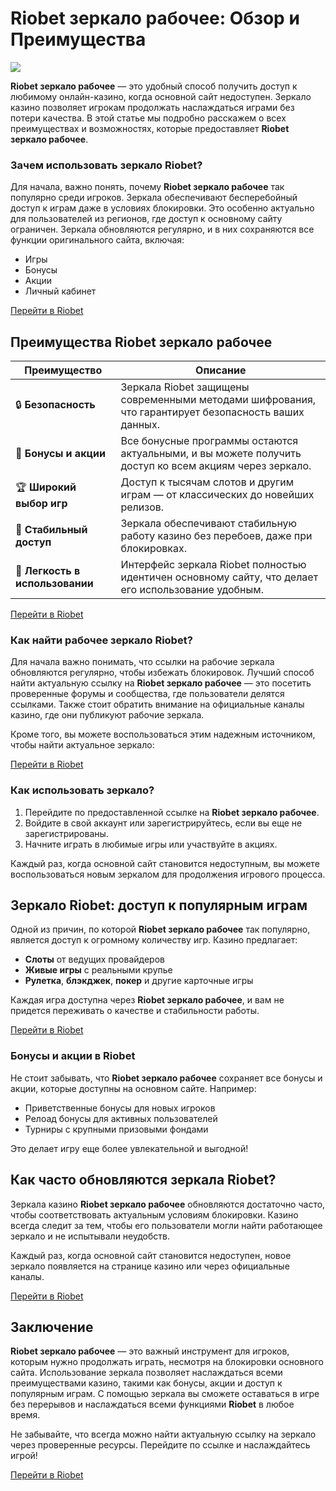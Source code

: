 # Riobet зеркало рабочее: Обзор и Преимущества

[![](https://avatars.mds.yandex.net/i?id=f2db05643a232b329637c4cd2e40c292_l-10289922-images-thumbs&n=13)](https://brandplay.link/dtx89f2L)

**Riobet зеркало рабочее** — это удобный способ получить доступ к любимому онлайн-казино, когда основной сайт недоступен. Зеркало казино позволяет игрокам продолжать наслаждаться играми без потери качества. В этой статье мы подробно расскажем о всех преимуществах и возможностях, которые предоставляет **Riobet зеркало рабочее**.

### Зачем использовать зеркало Riobet?

Для начала, важно понять, почему **Riobet зеркало рабочее** так популярно среди игроков. Зеркала обеспечивают бесперебойный доступ к играм даже в условиях блокировки. Это особенно актуально для пользователей из регионов, где доступ к основному сайту ограничен. Зеркала обновляются регулярно, и в них сохраняются все функции оригинального сайта, включая:
- Игры
- Бонусы
- Акции
- Личный кабинет

[Перейти в Riobet](https://brandplay.link/dtx89f2L)

## Преимущества Riobet зеркало рабочее

| Преимущество                 | Описание                                                                                             |
|------------------------------|-----------------------------------------------------------------------------------------------------|
| 🔒 **Безопасность**          | Зеркала Riobet защищены современными методами шифрования, что гарантирует безопасность ваших данных. |
| 💸 **Бонусы и акции**        | Все бонусные программы остаются актуальными, и вы можете получить доступ ко всем акциям через зеркало.|
| 🏆 **Широкий выбор игр**     | Доступ к тысячам слотов и другим играм — от классических до новейших релизов.                      |
| 🚀 **Стабильный доступ**     | Зеркала обеспечивают стабильную работу казино без перебоев, даже при блокировках.                    |
| 🧩 **Легкость в использовании**| Интерфейс зеркала Riobet полностью идентичен основному сайту, что делает его использование удобным. |

[Перейти в Riobet](https://brandplay.link/dtx89f2L)

### Как найти рабочее зеркало Riobet?

Для начала важно понимать, что ссылки на рабочие зеркала обновляются регулярно, чтобы избежать блокировок. Лучший способ найти актуальную ссылку на **Riobet зеркало рабочее** — это посетить проверенные форумы и сообщества, где пользователи делятся ссылками. Также стоит обратить внимание на официальные каналы казино, где они публикуют рабочие зеркала.

Кроме того, вы можете воспользоваться этим надежным источником, чтобы найти актуальное зеркало:

[Перейти в Riobet](https://brandplay.link/dtx89f2L)

### Как использовать зеркало?

1. Перейдите по предоставленной ссылке на **Riobet зеркало рабочее**.
2. Войдите в свой аккаунт или зарегистрируйтесь, если вы еще не зарегистрированы.
3. Начните играть в любимые игры или участвуйте в акциях.

Каждый раз, когда основной сайт становится недоступным, вы можете воспользоваться новым зеркалом для продолжения игрового процесса.

## Зеркало Riobet: доступ к популярным играм

Одной из причин, по которой **Riobet зеркало рабочее** так популярно, является доступ к огромному количеству игр. Казино предлагает:
- **Слоты** от ведущих провайдеров
- **Живые игры** с реальными крупье
- **Рулетка**, **блэкджек**, **покер** и другие карточные игры

Каждая игра доступна через **Riobet зеркало рабочее**, и вам не придется переживать о качестве и стабильности работы.

[Перейти в Riobet](https://brandplay.link/dtx89f2L)

### Бонусы и акции в Riobet

Не стоит забывать, что **Riobet зеркало рабочее** сохраняет все бонусы и акции, которые доступны на основном сайте. Например:
- Приветственные бонусы для новых игроков
- Релоад бонусы для активных пользователей
- Турниры с крупными призовыми фондами

Это делает игру еще более увлекательной и выгодной!

## Как часто обновляются зеркала Riobet?

Зеркала казино **Riobet зеркало рабочее** обновляются достаточно часто, чтобы соответствовать актуальным условиям блокировки. Казино всегда следит за тем, чтобы его пользователи могли найти работающее зеркало и не испытывали неудобств.

Каждый раз, когда основной сайт становится недоступен, новое зеркало появляется на странице казино или через официальные каналы.

[Перейти в Riobet](https://brandplay.link/dtx89f2L)

## Заключение

**Riobet зеркало рабочее** — это важный инструмент для игроков, которым нужно продолжать играть, несмотря на блокировки основного сайта. Использование зеркала позволяет наслаждаться всеми преимуществами казино, такими как бонусы, акции и доступ к популярным играм. С помощью зеркала вы сможете оставаться в игре без перерывов и наслаждаться всеми функциями **Riobet** в любое время.

Не забывайте, что всегда можно найти актуальную ссылку на зеркало через проверенные ресурсы. Перейдите по ссылке и наслаждайтесь игрой!

[Перейти в Riobet](https://brandplay.link/dtx89f2L)
